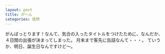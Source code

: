 ```yaml
---
layout: post
title: が～ん
categories: 徒然
---
```


がんばっとります！なんて、気合の入ったタイトルをつけたために、なんだか、４日間の出張が決まってしまった。
月末まで客先に缶詰なんて・・・。
ていうか、明日、誕生日なんですけど～。

